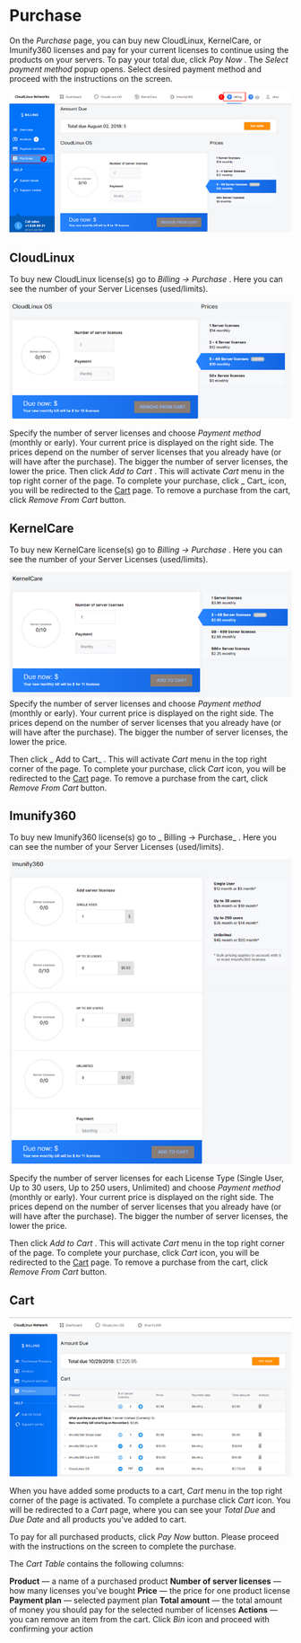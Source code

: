 # Purchase


On the _Purchase_ page, you can buy new CloudLinux, KernelCare, or Imunify360 licenses and pay for your current licenses to continue using the products on your servers.
To pay your total due, click _Pay Now_ . The _Select payment method_ popup opens. Select desired payment method and proceed with the instructions on the screen.

![](/images/billingpurchase_zoom70.png)

## CloudLinux


To buy new CloudLinux license(s) go to _Billing → Purchase_ . Here you can see the number of your Server Licenses (used/limits).

![](/images/purchasecloudlinux_zoom70.png)

Specify the number of server licenses and choose _Payment method_ (monthly or early). Your current price is displayed on the right side. The prices depend on the number of server licenses that you already have (or will have after the purchase). The bigger the number of server licenses, the lower the price.
Then click _Add to Cart_ . This will activate _Cart_ menu in the top right corner of the page. To complete your purchase, click _ Cart_ icon, you will be redirected to the [Cart](/cart/) page. To remove a purchase from the cart, click _Remove From Cart_ button.

## KernelCare


To buy new KernelCare license(s) go to _Billing → Purchase_ . Here you can see the number of your Server Licenses (used/limits).

![](/images/purchasekernelcare_zoom70.png)
Specify the number of server licenses and choose _Payment method_ (monthly or early). Your current price is displayed on the right side. The prices depend on the number of server licenses that you already have (or will have after the purchase). The bigger the number of server licenses, the lower the price.

Then click _ Add to Cart_ . This will activate _Cart_ menu in the top right corner of the page. To complete your purchase, click _Cart_ icon, you will be redirected to the [Cart](/cart/) page. To remove a purchase from the cart, click _Remove From Cart_ button.

## Imunify360


To buy new Imunify360 license(s) go to _ Billing → Purchase_ . Here you can see the number of your Server Licenses (used/limits).

![](/images/purchaseimunify360_zoom70.png)

Specify the number of server licenses for each License Type (Single User, Up to 30 users, Up to 250 users, Unlimited) and choose _Payment method_ (monthly or early). Your current price is displayed on the right side. The prices depend on the number of server licenses that you already have (or will have after the purchase). The bigger the number of server licenses, the lower the price.

Then click _Add to Cart_ . This will activate _Cart_ menu in the top right corner of the page. To complete your purchase, click _Cart_ icon, you will be redirected to the [Cart](/cart/) page. To remove a purchase from the cart, click _Remove From Cart_ button.



## Cart


![](/images/cartpage_zoom70.png)


When you have added some products to a cart, _Cart_ menu in the top right corner of the page is activated. To complete a purchase click _Cart_ icon. You will be redirected to a _Cart_ page, where you can see your _Total Due_ and _Due Date_ and all products you’ve added to cart.

To pay for all purchased products, click _Pay Now_ button. Please proceed with the instructions on the screen to complete the purchase.

The _Cart Table_ contains the following columns:

**Product** — a name of a purchased product
**Number of server licenses** — how many licenses you've bought
**Price** — the price for one product license
**Payment plan** — selected payment plan
**Total amount** — the total amount of money you should pay for the selected number of licenses
**Actions** — you can remove an item from the cart. Click _Bin_ icon and proceed with confirming your action


